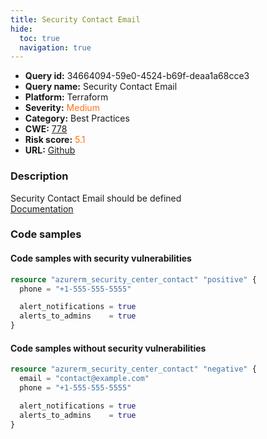 ```yaml
---
title: Security Contact Email
hide:
  toc: true
  navigation: true
---
```


<style>
  .highlight .hll {
    background-color: #ff171742;
  }
  .md-content {
    max-width: 1100px;
    margin: 0 auto;
  }
</style>

-   **Query id:** 34664094-59e0-4524-b69f-deaa1a68cce3
-   **Query name:** Security Contact Email
-   **Platform:** Terraform
-   **Severity:** <span style="color:#ff7213">Medium</span>
-   **Category:** Best Practices
-   **CWE:** <a href="https://cwe.mitre.org/data/definitions/778.html" onclick="newWindowOpenerSafe(event, 'https://cwe.mitre.org/data/definitions/778.html')">778</a>
-   **Risk score:** <span style="color:#ff7213">5.1</span>
-   **URL:** [Github](https://github.com/Checkmarx/kics/tree/master/assets/queries/terraform/azure/security_contact_email)

### Description
Security Contact Email should be defined<br>
[Documentation](https://registry.terraform.io/providers/hashicorp/azurerm/latest/docs/resources/security_center_contact#email)

### Code samples
#### Code samples with security vulnerabilities
```tf title="Positive test num. 1 - tf file" hl_lines="1"
resource "azurerm_security_center_contact" "positive" {
  phone = "+1-555-555-5555"

  alert_notifications = true
  alerts_to_admins    = true
}

```


#### Code samples without security vulnerabilities
```tf title="Negative test num. 1 - tf file"
resource "azurerm_security_center_contact" "negative" {
  email = "contact@example.com"
  phone = "+1-555-555-5555"

  alert_notifications = true
  alerts_to_admins    = true
}

```

